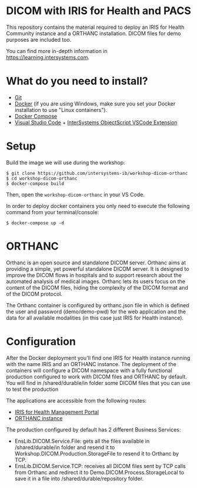 # DICOM with IRIS for Health and PACS
This repository contains the material required to deploy an IRIS for Health Community instance and a ORTHANC installation. DICOM files for demo purposes are included too. 

You can find more in-depth information in https://learning.intersystems.com.

# What do you need to install? 
* [Git](https://git-scm.com/downloads) 
* [Docker](https://www.docker.com/products/docker-desktop) (if you are using Windows, make sure you set your Docker installation to use "Linux containers").
* [Docker Compose](https://docs.docker.com/compose/install/)
* [Visual Studio Code](https://code.visualstudio.com/download) + [InterSystems ObjectScript VSCode Extension](https://marketplace.visualstudio.com/items?itemName=daimor.vscode-objectscript)

# Setup
Build the image we will use during the workshop:

```console
$ git clone https://github.com/intersystems-ib/workshop-dicom-orthanc
$ cd workshop-dicom-orthanc
$ docker-compose build
```

Then, open the `workshop-dicom-orthanc` in your VS Code.

In order to deploy docker containers you only need to execute the following command from your terminal/console:

```console
$ docker-compose up -d
```

# ORTHANC

Orthanc is an open source and standalone DICOM server. Orthanc aims at providing a simple, yet powerful standalone DICOM server. It is designed to improve the DICOM flows in hospitals and to support research about the automated analysis of medical images. Orthanc lets its users focus on the content of the DICOM files, hiding the complexity of the DICOM format and of the DICOM protocol.

The Orthanc container is configured by orthanc.json file in which is defined the user and password (demo/demo-pwd) for the web application and the data for all available modalities (in this case just IRIS for Health instance).

# Configuration

After the Docker deployment you'll find one IRIS for Health instance running with the name IRIS and an ORTHANC instance. The deployment of the containers will configure a DICOM namespace with a fully functional production configured to work with DICOM files and ORTHANC by default.
You will find in /shared/durable/in folder some DICOM files that you can use to test the production

The applications are accessible from the following routes: 

* [IRIS for Health Management Portal](http://localhost:52773/csp/sys/UtilHome.csp)
* [ORTHANC instance](http://localhost:8282)

The production configured by default has 2 different Business Services:

* EnsLib.DICOM.Service.File: gets all the files available in /shared/durable/in folder and resend it to Workshop.DICOM.Production.StorageFile to resend it to Orthanc by TCP.
* EnsLib.DICOM.Service.TCP: receives all DICOM files sent by TCP calls from Orthanc and redirect it to Demo.DICOM.Process.StorageLocal to save it in a file into /shared/durable/repository folder. 
